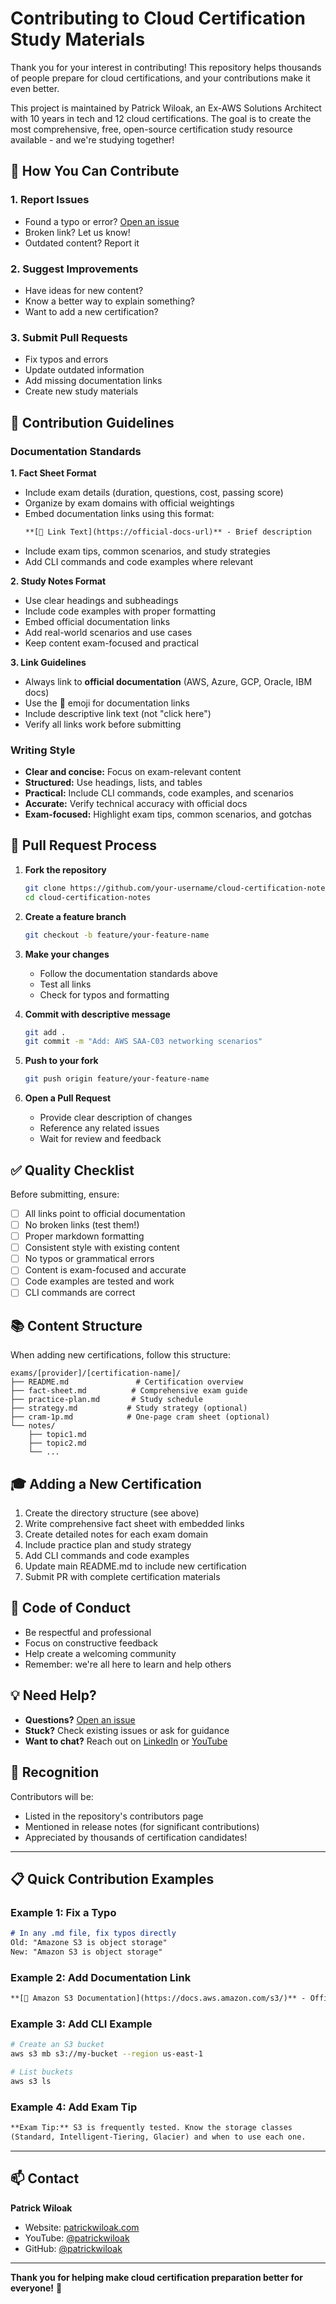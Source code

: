 # Contributing to Cloud Certification Study Materials

Thank you for your interest in contributing! This repository helps thousands of people prepare for cloud certifications, and your contributions make it even better.

This project is maintained by Patrick Wiloak, an Ex-AWS Solutions Architect with 10 years in tech and 12 cloud certifications. The goal is to create the most comprehensive, free, open-source certification study resource available - and we're studying together!

## 🎯 How You Can Contribute

### 1. **Report Issues**
- Found a typo or error? [Open an issue](../../issues/new)
- Broken link? Let us know!
- Outdated content? Report it

### 2. **Suggest Improvements**
- Have ideas for new content?
- Know a better way to explain something?
- Want to add a new certification?

### 3. **Submit Pull Requests**
- Fix typos and errors
- Update outdated information
- Add missing documentation links
- Create new study materials

## 📝 Contribution Guidelines

### Documentation Standards

**1. Fact Sheet Format**
- Include exam details (duration, questions, cost, passing score)
- Organize by exam domains with official weightings
- Embed documentation links using this format:
  ```markdown
  **[📖 Link Text](https://official-docs-url)** - Brief description
  ```
- Include exam tips, common scenarios, and study strategies
- Add CLI commands and code examples where relevant

**2. Study Notes Format**
- Use clear headings and subheadings
- Include code examples with proper formatting
- Embed official documentation links
- Add real-world scenarios and use cases
- Keep content exam-focused and practical

**3. Link Guidelines**
- Always link to **official documentation** (AWS, Azure, GCP, Oracle, IBM docs)
- Use the 📖 emoji for documentation links
- Include descriptive link text (not "click here")
- Verify all links work before submitting

### Writing Style

- **Clear and concise:** Focus on exam-relevant content
- **Structured:** Use headings, lists, and tables
- **Practical:** Include CLI commands, code examples, and scenarios
- **Accurate:** Verify technical accuracy with official docs
- **Exam-focused:** Highlight exam tips, common scenarios, and gotchas

## 🔄 Pull Request Process

1. **Fork the repository**
   ```bash
   git clone https://github.com/your-username/cloud-certification-notes.git
   cd cloud-certification-notes
   ```

2. **Create a feature branch**
   ```bash
   git checkout -b feature/your-feature-name
   ```

3. **Make your changes**
   - Follow the documentation standards above
   - Test all links
   - Check for typos and formatting

4. **Commit with descriptive message**
   ```bash
   git add .
   git commit -m "Add: AWS SAA-C03 networking scenarios"
   ```

5. **Push to your fork**
   ```bash
   git push origin feature/your-feature-name
   ```

6. **Open a Pull Request**
   - Provide clear description of changes
   - Reference any related issues
   - Wait for review and feedback

## ✅ Quality Checklist

Before submitting, ensure:

- [ ] All links point to official documentation
- [ ] No broken links (test them!)
- [ ] Proper markdown formatting
- [ ] Consistent style with existing content
- [ ] No typos or grammatical errors
- [ ] Content is exam-focused and accurate
- [ ] Code examples are tested and work
- [ ] CLI commands are correct

## 📚 Content Structure

When adding new certifications, follow this structure:

```
exams/[provider]/[certification-name]/
├── README.md               # Certification overview
├── fact-sheet.md          # Comprehensive exam guide
├── practice-plan.md       # Study schedule
├── strategy.md           # Study strategy (optional)
├── cram-1p.md            # One-page cram sheet (optional)
└── notes/
    ├── topic1.md
    ├── topic2.md
    └── ...
```

## 🎓 Adding a New Certification

1. Create the directory structure (see above)
2. Write comprehensive fact sheet with embedded links
3. Create detailed notes for each exam domain
4. Include practice plan and study strategy
5. Add CLI commands and code examples
6. Update main README.md to include new certification
7. Submit PR with complete certification materials

## 🤝 Code of Conduct

- Be respectful and professional
- Focus on constructive feedback
- Help create a welcoming community
- Remember: we're all here to learn and help others

## 💡 Need Help?

- **Questions?** [Open an issue](../../issues/new)
- **Stuck?** Check existing issues or ask for guidance
- **Want to chat?** Reach out on [LinkedIn](https://linkedin.com/in/patrickwiloak) or [YouTube](https://youtube.com/@patrickwiloak)

## 🌟 Recognition

Contributors will be:
- Listed in the repository's contributors page
- Mentioned in release notes (for significant contributions)
- Appreciated by thousands of certification candidates!

---

## 📋 Quick Contribution Examples

### Example 1: Fix a Typo
```markdown
# In any .md file, fix typos directly
Old: "Amazone S3 is object storage"
New: "Amazon S3 is object storage"
```

### Example 2: Add Documentation Link
```markdown
**[📖 Amazon S3 Documentation](https://docs.aws.amazon.com/s3/)** - Official S3 user guide
```

### Example 3: Add CLI Example
```bash
# Create an S3 bucket
aws s3 mb s3://my-bucket --region us-east-1

# List buckets
aws s3 ls
```

### Example 4: Add Exam Tip
```markdown
**Exam Tip:** S3 is frequently tested. Know the storage classes
(Standard, Intelligent-Tiering, Glacier) and when to use each one.
```

---

## 📫 Contact

**Patrick Wiloak**
- Website: [patrickwiloak.com](https://patrickwiloak.com)
- YouTube: [@patrickwiloak](https://youtube.com/@patrickwiloak)
- GitHub: [@patrickwiloak](https://github.com/patrickwiloak)

---

**Thank you for helping make cloud certification preparation better for everyone!** 🚀

